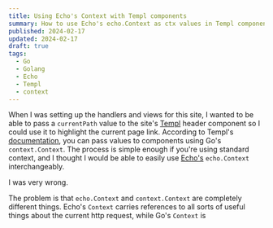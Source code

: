 ```yaml
---
title: Using Echo's Context with Templ components
summary: How to use Echo's echo.Context as ctx values in Templ components
published: 2024-02-17
updated: 2024-02-17
draft: true
tags:
  - Go
  - Golang
  - Echo
  - Templ
  - context
---
```


When I was setting up the handlers and views for this site, I wanted to be able to pass a `currentPath` value to the site's [Templ](https://templ.guide/) header component so I could use it to highlight the current page link. According to Templ's [documentation](https://templ.guide/syntax-and-usage/context), you can pass values to components using Go's `context.Context`. The process is simple enough if you're using standard context, and I thought I would be able to easily use [Echo's](https://echo.labstack.com/docs/context) `echo.Context` interchangeably.

I was very wrong.

The problem is that `echo.Context` and `context.Context` are completely different things. Echo's `Context` carries references to all sorts of useful things about the current http request, while Go's `Context` is 